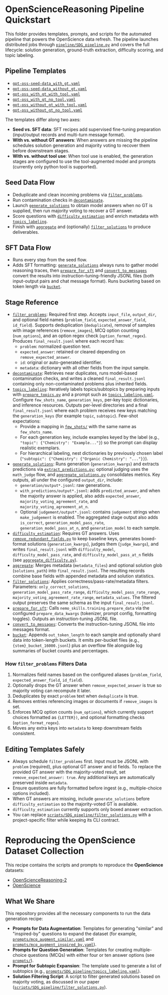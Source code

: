 # OpenScienceReasoning Pipeline Quickstart

This folder provides templates, prompts, and scripts for the automated pipeline that powers the OpenScience data refresh. The pipeline launches distributed jobs through [`pipeline/SDG_pipeline.py`](pipeline/SDG_pipeline.py) and covers the full lifecycle: solution generation, ground-truth extraction, difficulty scoring, and topic labeling.

## Pipeline Templates
- [`gpt-oss-seed-data_with_gt.yaml`](configs/SDG_pipeline/gpt-oss-seed-data_with_gt.yaml)
- [`gpt-oss-seed-data_without_gt.yaml`](configs/SDG_pipeline/gpt-oss-seed-data_without_gt.yaml)
- [`gpt-oss_with_gt_with_tool.yaml`](configs/SDG_pipeline/gpt-oss_with_gt_with_tool.yaml)
- [`gpt-oss_with_gt_no_tool.yaml`](configs/SDG_pipeline/gpt-oss_with_gt_no_tool.yaml)
- [`gpt-oss_without_gt_with_tool.yaml`](configs/SDG_pipeline/gpt-oss_without_gt_with_tool.yaml)
- [`gpt-oss_without_gt_no_tool.yaml`](configs/SDG_pipeline/gpt-oss_without_gt_no_tool.yaml)

The templates differ along two axes:
- **Seed vs. SFT data**: SFT recipes add supervised fine-tuning preparation (input/output records and multi-turn message format).
- **With vs. without GT answers**: When answers are missing the pipeline schedules solution generation and majority voting to recover them before downstream stages.
- **With vs. without tool use**: When tool use is enabled, the generation stages are configured to use the tool-augmented model and prompts (currently only python tool is supported).

## Seed Data Flow
- Deduplicate and clean incoming problems via [`filter_problems`](scripts/SDG_pipeline/filter_problems.py).
- Run contamination checks in [`decontaminate`](scripts/SDG_pipeline/decontaminate.py).
- Launch [`generate_solutions`](pipeline/SDG_pipeline.py) to obtain model answers when no GT is supplied, then run majority voting to recover a GT answer.
- Score questions with [`difficulty_estimation`](pipeline/SDG_pipeline.py) and enrich metadata with [`topics_labeling`](pipeline/SDG_pipeline.py).
- Finish with [`aggregate`](scripts/SDG_pipeline/aggregate_matadata.py) and (optionally) [`filter_solutions`](scripts/SDG_pipeline/filter_solutions.py) to produce deliverables.

## SFT Data Flow
- Runs every step from the seed flow.
- Adds SFT formatting: [`generate_solutions`](pipeline/SDG_pipeline.py) always runs to gather model reasoning traces, then [`prepare_for_sft`](pipeline/SDG_pipeline.py) and [`convert_to_messages`]() convert the results into instruction-tuning-friendly JSONL files (both input-output pairs and chat message format). Runs bucketing based on token length via [`bucket`](scripts/SDG_pipeline/calculate_tkn_len_and_bucket.py).

## Stage Reference
- [`filter_problems`](scripts/SDG_pipeline/filter_problems.py): Required first step. Accepts `input_file`, `output_dir`, and optional field names (`problem_field`, `expected_answer_field`, `id_field`). Supports deduplication (`deduplicate`), removal of samples with image references (`remove_images`), MCQ option counting (`num_options`), and an option regex check (`option_format_regex`). Produces `final_result.jsonl` where each record has:
  - `problem`: normalized question text.
  - `expected_answer`: retained or cleared depending on `remove_expected_answer`.
  - `id`: original or auto-generated identifier.
  - `metadata`: dictionary with all other fields from the input sample.
- [`decontaminate`](scripts/SDG_pipeline/decontaminate.py): Retrieves near duplicates, runs model-based contamination checks, and writes a cleaned `final_result.jsonl` containing only non-contaminated problems plus inherited fields.
- [`topics_labeling`](pipeline/SDG_pipeline.py): Iteratively labels topics/subtopics by preparing inputs with [`prepare_topics.py`](scripts/SDG_pipeline/prepare_topics.py) and a prompt such as [`topics_labeling.yaml`](prompts/SDG_pipeline/topics_labeling.yaml). Configure `few_shots_name`, `generation_keys`, per-key topic dictionaries, and inference resources. Outputs per-level directories and a final `final_result.jsonl` where each problem receives new keys matching the `generation_keys` (for example `topic`, `subtopic`). Few-shot expectations:
  - Provide a mapping in [`few_shots/`](few_shots/) with the same name as `few_shots_name`.
  - For each generation key, include examples keyed by the label (e.g., `"topic": {"Chemistry": "Example..."}`) so the prompt can display realistic exemplars.
  - For hierarchical labeling, nest dictionaries by previously chosen label (`"subtopic": {"Chemistry": {"Organic Chemistry": "..."}}`).
- [`generate_solutions`](pipeline/SDG_pipeline.py): Runs generation (`generation_kwargs`) and extracts predictions via [`extract_predictions.py`](scripts/SDG_pipeline/extract_predictions.py); optional judging uses the `math_judge` flow, and [`aggregate_solutions.py`](scripts/SDG_pipeline/aggregate_solutions.py) consolidates metrics. Key outputs, all under the configured `output_dir`, include:
  - `generation/output*.jsonl`: raw generations.
  - `with_predictions/output*.jsonl`: adds `predicted_answer`, and when the majority answer is applied, also adds `expected_answer`, `majority_voting_agreement_rate`, and `majority_voting_agreement_at_n`.
  - Optional `judgement/output*.jsonl`: contains `judgement` strings when `make_judgement` is enabled. The aggregated stage output also adds `is_correct`, `generation_model_pass_rate`, `generation_model_pass_at_n`, and `generation_model` to each sample.
- [`difficulty_estimation`](pipeline/SDG_pipeline.py): Requires GT answers. Uses [`remove_redundant_fields.py`](scripts/SDG_pipeline/remove_redundant_fields.py) to keep baseline keys, generates boxed-format solutions (`generation_kwargs`), judges them (`judge_kwargs`), and writes `final_result.jsonl` with `difficulty_model`, `difficulty_model_pass_rate`, and `difficulty_model_pass_at_n` fields (see [`aggregate_difficulty.py`](scripts/SDG_pipeline/aggregate_difficulty.py)).
- [`aggregate`](scripts/SDG_pipeline/aggregate_matadata.py): Merges metadata (`metadata_files`) and optional solution glob (`solutions_path`) into `final_result.jsonl`. The resulting records combine base fields with appended metadata and solution statistics.
- [`filter_solutions`](scripts/SDG_pipeline/filter_solutions.py): Applies correctness/pass-rate/metadata filters. Parameters: `only_correct_solutions`, `generation_model_pass_rate_range`, `difficulty_model_pass_rate_range`, `majority_voting_agreement_rate_range`, `metadata_values`. The filtered output preserves the same schema as the input `final_result.jsonl`.
- [`prepare_for_sft`](pipeline/SDG_pipeline.py): Calls `nemo_skills.training.prepare_data` via the configured `prepare_data_kwargs` (tokenizer, prompt config, formatting toggles). Outputs an instruction-tuning JSONL file.
- [`convert_to_messages`](scripts/SDG_pipeline/convert_to_messages.py): Converts the instruction-tuning JSONL file into messages format.
- [`bucket`](scripts/SDG_pipeline/calculate_tkn_len_and_bucket.py): Appends `out_token_length` to each sample and optionally shard data into token-length buckets. It emits per-bucket files (e.g., `{stem}_bucket_16000.jsonl`) plus an overflow file alongside log summaries of bucket counts and percentages.

### How `filter_problems` Filters Data
1. Normalizes field names based on the configured aliases (`problem_field`, `expected_answer_field`, `id_field`).
2. Optionally drops the GT answer when `remove_expected_answer` is true so majority voting can recompute it later.
3. Deduplicates by exact `problem` text when `deduplicate` is true.
4. Removes entries referencing images or documents if `remove_images` is set.
5. Enforces MCQ option counts (`num_options`), which currently support choices formatted as `{LETTER})`, and optional formatting checks (`option_format_regex`).
6. Moves any extra keys into `metadata` to keep downstream fields consistent.

## Editing Templates Safely
- Always schedule `filter_problems` first. Input must be JSONL with `problem` (required), plus optional GT answer and id fields. To replace the provided GT answer with the majority-voted result, set `remove_expected_answer: true`. Any additional keys are automatically preserved inside `metadata`.
- Ensure questions are fully formatted before ingest (e.g., multiple-choice options included).
- When GT answers are missing, include `generate_solutions` before `difficulty_estimation` so the majority-voted GT is available.
- `difficulty_estimation` currently supports only boxed answer extraction.
- You can replace [`scripts/SDG_pipeline/filter_solutions.py`](scripts/SDG_pipeline/filter_solutions.py) with a project-specific filter while keeping its CLI contract.

# Reproducing the OpenScience Dataset Collection

This recipe contains the scripts and prompts to reproduce the **OpenScience** datasets:

* [OpenScienceReasoning-2](https://huggingface.co/datasets/nvidia/OpenScienceReasoning-2)
* [OpenScience](https://huggingface.co/datasets/nvidia/OpenScience)

## What We Share

This repository provides all the necessary components to run the data generation recipe:

* **Prompts for Data Augmentation**: Templates for generating "similar" and "inspired-by" questions to expand the dataset (for example, [`prompts/mcq_augment_similar.yaml`](prompts/mcq_augment_similar.yaml) and [`prompts/mcq_augment_inspired_by.yaml`](prompts/mcq_augment_inspired_by.yaml)).
* **Prompts for Question Generation**: Templates for creating multiple-choice questions (MCQs) with either four or ten answer options (see [`prompts/`](prompts/)).
* **Prompt for Subtopic Expansion**: The template used to generate a list of subtopics (e.g., [`prompts/SDG_pipeline/topics_labeling.yaml`](prompts/SDG_pipeline/topics_labeling.yaml)).
* **Solution Filtering Script**: A script to filter generated solutions based on majority voting, as discussed in our paper ([`scripts/SDG_pipeline/filter_solutions.py`](scripts/SDG_pipeline/filter_solutions.py)).